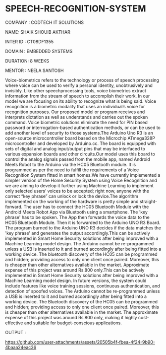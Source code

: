 # SPEECH-RECOGNITION-SYSTEM
COMPANY : CODTECH IT SOLUTIONS

NAME: SHAIK SHOUIB AKTHAR

INTER ID : CT08DF1355

DOMAIN : EMBEDDED SYSTEMS

DURATION: 8 WEEKS

MENTOR : NEELA SANTOSH

Voice-biometrics refers to the technology or process of speech processing where voice can be used to verify a personal identity, unobtrusively and invisibly. Like other speechprocessing tools, voice biometrics extract information from the stream of speech to accomplish their work. In our model we are focusing on its ability to recognize what is being said. Voice recognition is a biometric modality that uses an individual’s voice for recognition purposes. Our proposed model or program receives and interprets dictation as well as understands and carries out the spoken command. Voice biometric solutions eliminate the need for PIN based password or interrogation–based authentication methods, or can be used to add another level of security to those systems.The Arduino Uno R3 is an open-source microcontroller board based on the Microchip ATmega328P microcontroller and developed by Arduino.cc. The board is equipped with sets of digital and analog input/output pins that may be interfaced to various expansion boards and other circuits.Our model uses this board to control the analog signals passed from the mobile app, named Android Meets Robot to the Arduino via the HC05 Bluetooth module. It is programmed as per the need to fulfill the requirements of a Voice Recognition System fitted in smart homes.We have currently implemented a simpler version of the Home Security System using Voice Recognition and we are aiming to develop it further using Machine Learning to implement only selected users’ voices to be accepted; right now, anyone with the correct “key phrase” can unlock or lock the device.The algorithm implemented on the working of the hardware is pretty simple and straight-forward. The user has to connect the HC05 Bluetooth Module with the Android Meets Robot App via Bluetooth using a smartphone. The 'key phrase' has to be spoken. The App then forwards the voice data to the HC05 Bluetooth Module. Then it is forwarded to the Arduino UNO R3 Board. The program burned to the Arduino UNO R3 decides if the data matches the 'key phrase' and generates the output accordingly.This can be actively implemented in Smart Home Security solutions after being improved with a Machine Learning model design. The Arduino cannot be re-programmed unless a USB is inserted to it and burned accordingly after being fitted into a working device. The bluetooth discovery of the HC05 can be programmed and hidden; providing access to only one client once paired. Moreover, this is cheaper than other alternatives available in the market. Approximate expense of this project was around Rs.800 only.This can be actively implemented in Smart Home Security solutions after being improved with a Machine Learning model design. In future versions, the system could include features like voice training sessions, continuous authentication, and detection of spoofed voices. The Arduino cannot be re-programmed unless a USB is inserted to it and burned accordingly after being fitted into a working device. The Bluetooth discovery of the HC05 can be programmed and hidden; providing access to only one client once paired. Moreover, this is cheaper than other alternatives available in the market. The approximate expense of this project was around Rs.800 only, making it highly cost-effective and suitable for budget-conscious applications.

OUTPUT :

https://github.com/user-attachments/assets/20505b4f-fbea-4f24-9b90-4baaa24eac36

